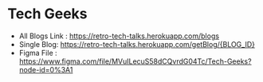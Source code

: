 # Tech Geeks

- All Blogs Link : <https://retro-tech-talks.herokuapp.com/blogs>
- Single Blog: <https://retro-tech-talks.herokuapp.com/getBlog/{BLOG_ID}>
- Figma File : https://www.figma.com/file/MVuILecuS58dCQvrdG04Tc/Tech-Geeks?node-id=0%3A1
